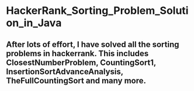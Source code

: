 # HackerRank_Sorting_Problem_Solution_in_Java
## After lots of effort, I have solved all the sorting problems in hackerrank. This includes ClosestNumberProblem, CountingSort1, InsertionSortAdvanceAnalysis, TheFullCountingSort and many more.
